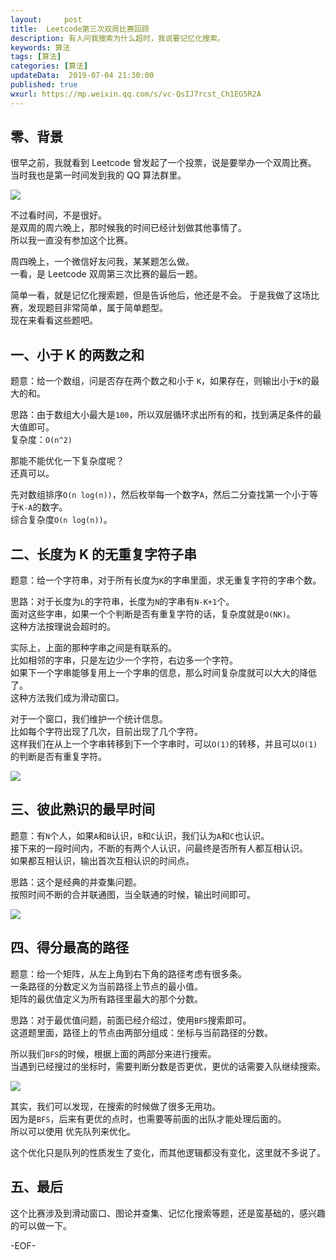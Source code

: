 ```yaml
---   
layout:     post  
title:  Leetcode第三次双周比赛回顾  
description: 有人问我搜索为什么超时，我说要记忆化搜索。  
keywords: 算法  
tags: [算法]    
categories: [算法]  
updateData:  2019-07-04 21:30:00  
published: true  
wxurl: https://mp.weixin.qq.com/s/vc-QsIJ7rcst_Ch1EG5R2A  
---  
```



## 零、背景  


很早之前，我就看到 Leetcode 曾发起了一个投票，说是要举办一个双周比赛。  
当时我也是第一时间发到我的 QQ 算法群里。  


![](https://res2019.tiankonguse.com/images/2019/07/04/001.png)


不过看时间，不是很好。  
是双周的周六晚上，那时候我的时间已经计划做其他事情了。  
所以我一直没有参加这个比赛。  


周四晚上，一个微信好友问我，某某题怎么做。  
一看，是 Leetcode 双周第三次比赛的最后一题。  


简单一看，就是记忆化搜索题，但是告诉他后，他还是不会。
于是我做了这场比赛，发现题目非常简单，属于简单题型。  
现在来看看这些题吧。  



## 一、小于 K 的两数之和  


题意：给一个数组，问是否存在两个数之和小于 `K`，如果存在，则输出小于`K`的最大的和。  


思路：由于数组大小最大是`100`，所以双层循环求出所有的和，找到满足条件的最大值即可。  
复杂度：`O(n^2)`  


那能不能优化一下复杂度呢？  
还真可以。  


先对数组排序`O(n log(n))`，然后枚举每一个数字`A`，然后二分查找第一个小于等于`K-A`的数字。  
综合复杂度`O(n log(n))`。  


## 二、长度为 K 的无重复字符子串  


题意：给一个字符串，对于所有长度为`K`的字串里面，求无重复字符的字串个数。  


思路：对于长度为`L`的字符串，长度为`N`的字串有`N-K+1`个。  
面对这些字串，如果一个个判断是否有重复字符的话，复杂度就是`O(NK)`。  
这种方法按理说会超时的。  


实际上，上面的那种字串之间是有联系的。  
比如相邻的字串，只是左边少一个字符，右边多一个字符。  
如果下一个字串能够复用上一个字串的信息，那么时间复杂度就可以大大的降低了。  
这种方法我们成为滑动窗口。  


对于一个窗口，我们维护一个统计信息。  
比如每个字符出现了几次，目前出现了几个字符。  
这样我们在从上一个字串转移到下一个字串时，可以`O(1)`的转移，并且可以`O(1)`的判断是否有重复字符。  


![](https://res2019.tiankonguse.com/images/2019/07/04/002.png)


## 三、彼此熟识的最早时间  


题意：有`N`个人，如果`A`和`B`认识，`B`和`C`认识，我们认为`A`和`C`也认识。  
接下来的一段时间内，不断的有两个人认识，问最终是否所有人都互相认识。  
如果都互相认识，输出首次互相认识的时间点。  


思路：这个是经典的并查集问题。  
按照时间不断的合并联通图，当全联通的时候，输出时间即可。  


![](https://res2019.tiankonguse.com/images/2019/07/04/003.png)


## 四、得分最高的路径  


题意：给一个矩阵，从左上角到右下角的路径考虑有很多条。  
一条路径的分数定义为当前路径上节点的最小值。  
矩阵的最优值定义为所有路径里最大的那个分数。  


思路：对于最优值问题，前面已经介绍过，使用`BFS`搜索即可。  
这道题里面，路径上的节点由两部分组成：坐标与当前路径的分数。  


所以我们`BFS`的时候，根据上面的两部分来进行搜索。  
当遇到已经搜过的坐标时，需要判断分数是否更优，更优的话需要入队继续搜索。  



![](https://res2019.tiankonguse.com/images/2019/07/04/004.png)


其实，我们可以发现，在搜索的时候做了很多无用功。  
因为是`BFS`，后来有更优的点时，也需要等前面的出队才能处理后面的。  
所以可以使用 优先队列来优化。  


这个优化只是队列的性质发生了变化，而其他逻辑都没有变化，这里就不多说了。  


## 五、最后  


这个比赛涉及到滑动窗口、图论并查集、记忆化搜索等题，还是蛮基础的，感兴趣的可以做一下。  




-EOF-  

